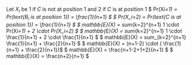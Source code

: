 Let $X_i$ be 1 if $C$ is not at position 1 and 2 if $C$ is at position 1
$ Pr(X*i=1) = Pr(text{$B_i$ is at position 1}) = \frac{1}{n+1} $
$ Pr(X_i=2) = Pr(text{$C$ is at position 1}) = \frac{1}{n+1} $
$ mathbb{E}(X) = sum*{k=2}^{n+1} 1 \cdot Pr(X*i=1) + 2 \cdot Pr(X_i=2) $
$ mathbb{E}(X) = sum*{k=2}^{n+1} 1 \cdot \frac{1}{n+1} + 2 \cdot \frac{1}{n+1} $
$ mathbb{E}(X) = sum\_{k=2}^{n+1} \frac{1}{n+1} + \frac{2}{n+1} $
$ mathbb{E}(X) = (n+1-2) \cdot ( \frac{1}{n+1} + \frac{2}{n+1})$
$ mathbb{E}(X) = \frac{n+1-2+1+2}{n+1} $
$ mathbb{E}(X) = \frac{n+2}{n+1} $
